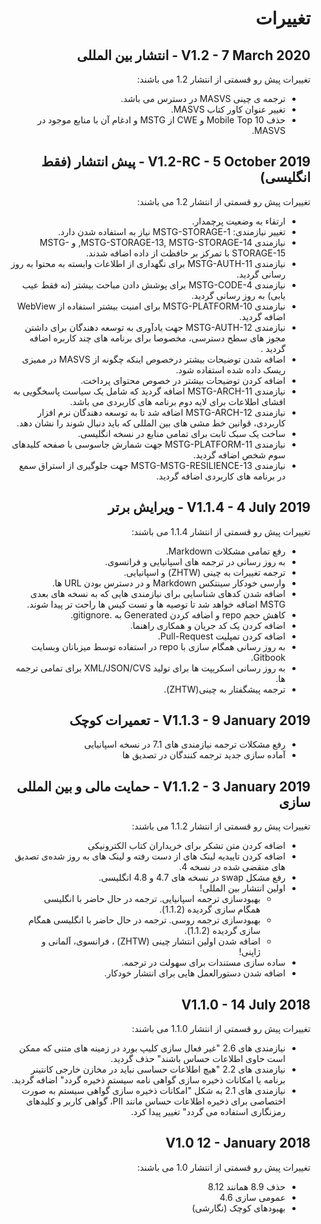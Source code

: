 <div dir="rtl" markdown="1">

# تغییرات

## V1.2 - 7 March 2020 - انتشار بین المللی
تغییرات پیش رو قسمتی از انتشار 1.2 می باشند:
- ترجمه ی چینی MASVS در دسترس می باشد.
- تغییر عنوان کاور کتاب MASVS.
- حذف Mobile Top 10 و CWE از MSTG و ادغام آن با منابع موجود در MASVS.

## V1.2-RC - 5 October 2019 - پیش انتشار (فقط انگلیسی)

تغییرات  پیش رو قسمتی از انتشار 1.2 می باشند:

- ارتقاء به وضعیت پرچمدار.
- تغییر نیازمندی: MSTG-STORAGE-1 نیاز به استفاده شدن دارد.
- نیازمندی MSTG-STORAGE-13, MSTG-STORAGE-14, و MSTG-STORAGE-15 با تمرکز بر حافظت از داده اضافه شدند.
- نیازمندی MSTG-AUTH-11 برای نگهداری از اطلاعات وابسته به محتوا به روز رسانی گردید.
- نیازمندی MSTG-CODE-4 برای پوشش دادن مباحث بیشتر (نه فقط عیب یابی) به روز رسانی گردید.
- نیازمندی MSTG-PLATFORM-10 برای امنیت بیشتر استفاده از WebView اضافه گردید.
- نیازمندی MSTG-AUTH-12 جهت یادآوری به توسعه دهندگان برای داشتن مجوز های سطح دسترسی، مخصوصا برای برنامه های چند کاربره اضافه گردید .
- اضافه شدن توضیحات بیشتر درخصوص اینکه چگونه از MASVS در ممیزی ریسک داده شده استفاده شود.
- اضافه کردن توضیحات بیشتر در خصوص محتوای پرداخت.
- نیازمندی MSTG-ARCH-11 اضافه گردید که شامل یک سیاست پاسخگویی به افشای اطلاعات برای لایه دوم برنامه های کاربردی می باشد.
- نیازمندی MSTG-ARCH-12 اضافه شد تا به توسعه دهندگان نرم افزار کاربردی، قوانین خط مشی های بین المللی که باید دنبال شوند را نشان دهد.
- ساخت یک سبک ثابت برای تمامی منابع در نسخه انگلیسی.
- نیازمندی MSTG-PLATFORM-11 جهت شمارش جاسوسی با صفحه کلیدهای سوم شخص اضافه گردید.
- نیازمندی MSTG-MSTG-RESILIENCE-13 جهت جلوگیری از استراق سمع در برنامه های کاربردی اضافه گردید.

## V1.1.4 - 4 July 2019 - ویرایش برتر

تغییرات  پیش رو قسمتی از انتشار 1.1.4 می باشند:

- رفع تمامی مشکلات Markdown.
- به روز رسانی در ترجمه های اسپانیایی و فرانسوی.
- ترجمه تغییرات به چینی (ZHTW) و اسپانیایی.
- وارسی خودکار سینتکس Markdown و در دسترس بودن URL ها.
- اضافه شدن کدهای شناسایی برای نیازمندی هایی که به نسخه های بعدی MSTG اضافه خواهد شد تا توصیه ها و تست کیس ها راحت تر پیدا شوند.
- کاهش حجم repo و اضافه کردن Generated به .gitignore.
- اضافه کردن یک کد جریان و همکاری راهنما.
- اضافه کردن تمپلیت Pull-Request.
- به روز رسانی همگام سازی با repo در استفاده توسط میزبانان وبسایت Gitbook.
- به روز رسانی اسکریپت ها برای تولید XML/JSON/CVS برای تمامی ترجمه ها.
- ترجمه پیشگفتار به چینی(ZHTW).

## V1.1.3 - 9 January 2019 - تعمیرات کوچک

- رفع مشکلات ترجمه نیازمندی های 7.1 در نسخه اسپانیایی
- آماده سازی جدید ترجمه کنندگان در تصدیق ها

## V1.1.2 - 3 January 2019 - حمایت مالی و بین المللی سازی
تغییرات  پیش رو قسمتی از انتشار 1.1.2 می باشند:

- اضافه کردن متن تشکر برای خریداران کتاب الکترونیکی
- اضافه کردن تاییدیه لینک های از دست رفته و لینک های به روز شده‌ی تصدیق های منقضی شده در نسخه 4.
- رفع مشکل swap در نسخه های 4.7 و 4.8 انگلیسی.
- اولین انتشار بین المللی!
  - بهبودسازی ترجمه اسپانیایی. ترجمه در حال حاضر با انگلیسی همگام سازی گردیده (1.1.2).
  - بهبودسازی ترجمه روسی. ترجمه در حال حاضر با انگلیسی همگام سازی گردیده (1.1.2).
  - اضافه شدن اولین انتشار چینی (ZHTW) ، فرانسوی، آلمانی و ژاپنی!
- ساده سازی مستندات برای سهولت در ترجمه.
- اضافه شدن دستورالعمل هایی برای انتشار خودکار.

## V1.1.0 - 14 July 2018

تغییرات  پیش رو قسمتی از انتشار 1.1.0 می باشند:

- نیازمندی های 2.6 "غیر فعال سازی کلیپ بورد در زمینه های متنی که ممکن است حاوی اطلاعات حساس باشند" حذف گردید.
- نیازمندی های 2.2 "هیچ اطلاعات حساسی نباید در مخازن خارجی کانتینر برنامه یا امکانات ذخیره سازی گواهی نامه سیستم ذخیره گردد" اضافه گردید.
- نیازمندی های 2.1 به شکل "امکانات ذخیره سازی گواهی سیستم به صورت اختصاصی برای ذخیره اطلاعات حساس مانند PII، گواهی کاربر و کلیدهای رمزنگاری استفاده می گردد"  تغییر پیدا کرد.

## V1.0 12 - January 2018

تغییرات  پیش رو قسمتی از انتشار 1.0 می باشند:

- حذف 8.9 همانند 8.12
- عمومی سازی 4.6
- بهبودهای کوچک (نگارشی)
